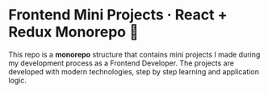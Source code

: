 # Frontend Mini Projects · React + Redux Monorepo 🚀

This repo is a **monorepo** structure that contains mini projects I made during my development process as a Frontend Developer. The projects are developed with modern technologies, step by step learning and application logic.